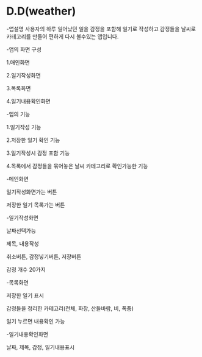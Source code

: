 # D.D(weather)

-앱설명
사용자의 하루 일어났던 일을 감정을 포함해 일기로 작성하고 감정들을 날씨로 카테고리를 만들어 편하게 다시 볼수있는 앱입니다.

-앱의 화면 구성

1.매인화면

2.일기작성화면

3.목록화면

4.일기내용확인화면


-앱의 기능

1.일기작성 기능

2.저장한 일기 확인 기능

3.일기작성시 감정 포함 기능

4.목록에서 감정들을 묶어놓은 날씨 카테고리로 확인가능한 기능


-메인화면

일기작성화면가는 버튼

저장한 일기 목록가는 버튼

-일기작성화면

날짜선택가능

제목, 내용작성

취소버튼, 감정넣기버튼, 저장버튼

감정 개수 20가지

-목록화면

저장한 일기 표시

감정들을 정리한 카테고리(전체, 화창, 산들바람, 비, 폭풍)

일기 누르면 내용확인 가능

-일기내용확인화면

날짜, 제목, 감정, 일기내용표시
